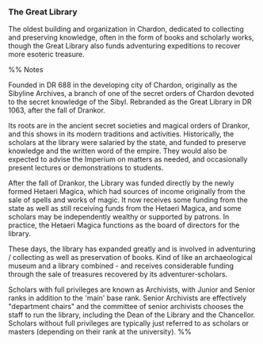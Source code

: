### The Great Library

The oldest building and organization in Chardon, dedicated to collecting and preserving knowledge, often in the form of books and scholarly works, though the Great Library also funds adventuring expeditions to recover more esoteric treasure. 

%% Notes

Founded in DR 688 in the developing city of Chardon, originally as the Sibyline Archives, a branch of one of the secret orders of Chardon devoted to the secret knowledge of the Sibyl. Rebranded as the Great Library in DR 1063, after the fall of Drankor.

Its roots are in the ancient secret societies and magical orders of Drankor, and this shows in its modern traditions and activities. Historically, the scholars at the library were salaried by the state, and funded to preserve knowledge and the written word of the empire. They would also be expected to advise the Imperium on matters as needed, and occasionally present lectures or demonstrations to students.

After the fall of Drankor, the Library was funded directly by the newly formed Hetaeri Magica, which had sources of income originally from the sale of spells and works of magic. It now receives some funding from the state as well as still receiving funds from the Hetaeri Magica, and some scholars may be independently wealthy or supported by patrons. In practice, the Hetaeri Magica functions as the board of directors for the library.

These days, the library has expanded greatly and is involved in adventuring / collecting as well as preservation of books. Kind of like an archaeological museum and a library combined - and receives considerable funding through the sale of treasures recovered by its adventurer-scholars.

Scholars with full privileges are known as Archivists, with Junior and Senior ranks in addition to the 'main' base rank. Senior Archivists are effectively "department chairs" and the committee of senior archivists chooses the staff to run the library, including the Dean of the Library and the Chancellor. Scholars without full privileges are typically just referred to as scholars or masters (depending on their rank at the university).
%%